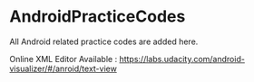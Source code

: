 # AndroidPracticeCodes
All Android related practice codes are added here.





Online XML Editor Available :
https://labs.udacity.com/android-visualizer/#/anroid/text-view
